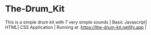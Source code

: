 # The-Drum_Kit
This is a simple drum kit with 7 very simple sounds |
Basic Javascript| HTML| CSS Application | 
Running at :https://the-drum-kit.netlify.app |
